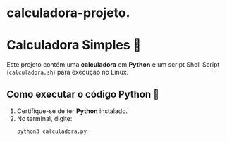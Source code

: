# calculadora-projeto.
# Calculadora Simples 🧮

Este projeto contém uma **calculadora** em **Python** e um script Shell Script (`calculadora.sh`) para execução no Linux.

## Como executar o código Python 📌
1. Certifique-se de ter **Python** instalado.
2. No terminal, digite:
   ```bash
   python3 calculadora.py

